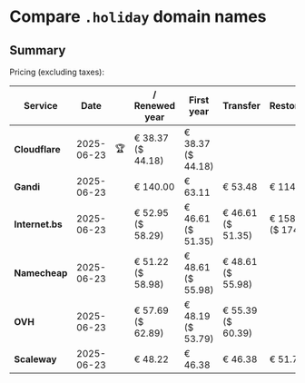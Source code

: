 # Compare `.holiday` domain names

## Summary

Pricing (excluding taxes):

| Service | Date |  | / Renewed year | First year | Transfer | Restoration |
|--|--|--|--|--|--|--|
| **Cloudflare** | 2025-06-23 | 🏆 | € 38.37<br>($ 44.18) | € 38.37<br>($ 44.18) |  |  |
| **Gandi** | 2025-06-23 |  | € 140.00 | € 63.11 | € 53.48 | € 114.51 |
| **Internet.bs** | 2025-06-23 |  | € 52.95<br>($ 58.29) | € 46.61<br>($ 51.35) | € 46.61<br>($ 51.35) | € 158.45<br>($ 174.49) |
| **Namecheap** | 2025-06-23 |  | € 51.22<br>($ 58.98) | € 48.61<br>($ 55.98) | € 48.61<br>($ 55.98) |  |
| **OVH** | 2025-06-23 |  | € 57.69<br>($ 62.89) | € 48.19<br>($ 53.79) | € 55.39<br>($ 60.39) |  |
| **Scaleway** | 2025-06-23 |  | € 48.22 | € 46.38 | € 46.38 | € 51.74 |
